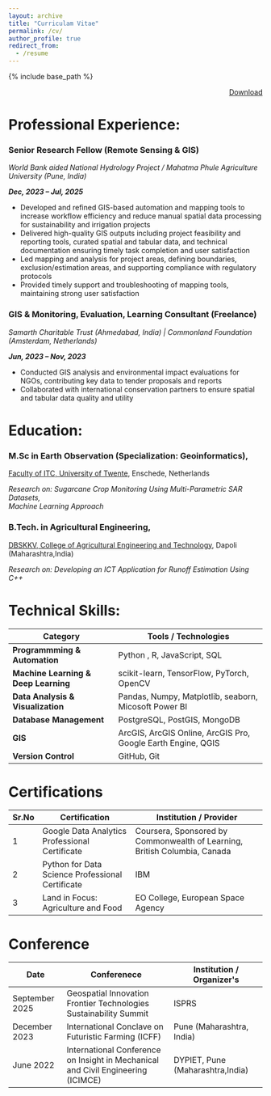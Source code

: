```yaml
---
layout: archive
title: "Curriculam Vitae"
permalink: /cv/
author_profile: true
redirect_from:
  - /resume
---
```


{% include base_path %}

<div class="cv-download-links" style="text-align: right;">
  <a href="{{ base_path }}/files/Resume_OmkarJadhav_DataScientist.pdf" class="btn btn--primary">Download</a>
</div>

Professional Experience:
===

<!-- * December 2023- July 2025: __Senior Researcher-RS & GIS__
  * World Bank aided NHP Project, Ministry of Jalshakti (Government of India)
  * Project: Gradual Development of Irrigation Management System for Continuous <br>Assessment of Performance/ Benchmarking of Pench Irrigation Project, Nagpur<br> -->

<!-- * July 2024: __Course Co-ordinator__ (Geoinformatics-short course)
  * Mahatma Phule Agricultural University, Rahuri (Maharashtra,India)
  * Coordinating a comprehensive training program focused on Remote Sensing <br>and GIS with Geoinformatics as a specialization. Mentoring students from <br>agriculture 
background about choosing GIS as future -->

<!-- * Mar 2023-September 2023: __GIS & MEL Expert__ (Freelancer)
  * Commonland Foundation, Amsterdam (Netherlands) association with<br>Samerth Charitable Trust, Ahmedabad (India) -->

<!-- Code:2 -->

### Senior Research Fellow (Remote Sensing & GIS) 
*World Bank aided National Hydrology Project / Mahatma Phule Agriculture University (Pune, India)*  

**_Dec, 2023 – Jul, 2025_**
 
  - Developed and refined GIS-based automation and mapping tools to increase workflow efficiency and reduce manual spatial data processing for sustainability and irrigation projects
  - Delivered high-quality GIS outputs including project feasibility and reporting tools, curated spatial and tabular data, and technical documentation ensuring timely task completion and user satisfaction
  - Led mapping and analysis for project areas, defining boundaries, exclusion/estimation areas, and supporting compliance with regulatory protocols
  - Provided timely support and troubleshooting of mapping tools, maintaining strong user satisfaction

<!-- ### Course Co-Ordinator (RS & GIS Training Program)  
**Jul 2024 – Aug 2025**  
  - Delivered training in best practice spatial data management, automation, and GIS tool usage for technical teams
  - Developed procedures for efficient tracking of project data and mapped improvements for process delivery and compliance -->

### GIS & Monitoring, Evaluation, Learning Consultant (Freelance) 
*Samarth Charitable Trust (Ahmedabad, India) | Commonland Foundation (Amsterdam, Netherlands)*  

**_Jun, 2023 – Nov, 2023_**

  - Conducted GIS analysis and environmental impact evaluations for NGOs, contributing key data to tender proposals and reports
  - Collaborated with international conservation partners to ensure spatial and tabular data quality and utility

Education:
===
### __M.Sc in Earth Observation (Specialization: Geoinformatics),__
[Faculty of ITC, University of Twente](https://www.itc.nl/), Enschede, Netherlands 

_Research on: Sugarcane Crop Monitoring Using Multi-Parametric SAR Datasets,<br>Machine Learning Approach_

### __B.Tech. in Agricultural Engineering,__
[DBSKKV, College of Agricultural Engineering and Technology](https://www.dbskkv.org/faculty/engineering), Dapoli (Maharashtra,India)

_Research on: Developing an ICT Application for Runoff Estimation Using C++_

Technical Skills:
===

| Category                   | Tools / Technologies                                                                                                                                         |
|----------------------------|--------------------------------------------------------------------------------------------------------------------------------------------------------------|
| **Programmming & Automation**   | Python , R, JavaScript, SQL |
| **Machine Learning & Deep Learning**  | scikit-learn, TensorFlow, PyTorch, OpenCV |
| **Data Analysis & Visualization**   | Pandas, Numpy, Matplotlib, seaborn, Micosoft Power BI |
| **Database Management**               | PostgreSQL, PostGIS, MongoDB |
| **GIS**              |  ArcGIS, ArcGIS Online, ArcGIS Pro, Google Earth Engine, QGIS
| **Version Control**              | GitHub, Git       |


<!-- Publications
======
  <ul>{% for post in site.publications reversed %}
    {% include archive-single-cv.html %}
  {% endfor %}</ul>
  
Talks
======
  <ul>{% for post in site.talks reversed %}
    {% include archive-single-talk-cv.html  %}
  {% endfor %}</ul> -->
  
Certifications
===

| Sr.No         | Certification                                   | Institution / Provider                                                 |
|--------------|-------------------------------------------------|-----------------------------------------------------------------------|
| 1     | Google Data Analytics Professional Certificate  | Coursera, Sponsored by Commonwealth of Learning, British Columbia, Canada |
| 2    | Python for Data Science Professional Certificate            | IBM                                     |
| 3    | Land in Focus: Agriculture and Food             | EO College, European Space Agency                                     |


Conference
===

| Date         | Conferenece                                | Institution / Organizer's                                                 |
|--------------|-------------------------------------------------|-----------------------------------------------------------------------|
| September 2025     | Geospatial Innovation Frontier Technologies Sustainability Summit  | ISPRS |
| December 2023    | International Conclave on Futuristic Farming (ICFF)            | Pune (Maharashtra, India)                                     |
| June 2022    | International Conference on Insight in Mechanical and Civil Engineering (ICIMCE)             | DYPIET, Pune (Maharashtra,India)  
